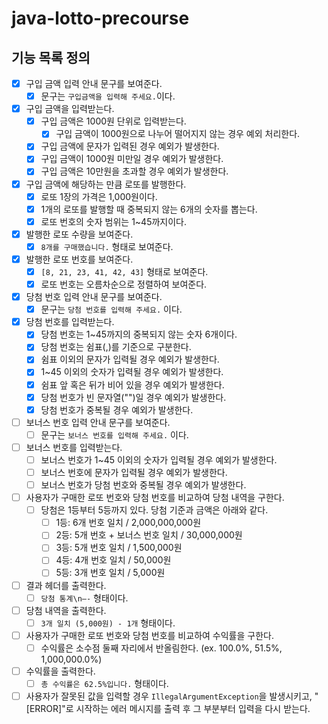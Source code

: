 # java-lotto-precourse

## 기능 목록 정의

- [X]  구입 금액 입력 안내 문구를 보여준다.
    - [X]  문구는 `구입금액을 입력해 주세요.`이다.
- [X]  구입 금액을 입력받는다.
    - [X]  구입 금액은 1000원 단위로 입력받는다.
        - [X]  구입 금액이 1000원으로 나누어 떨어지지 않는 경우 예외 처리한다.
    - [X] 구입 금액에 문자가 입력된 경우 예외가 발생한다.
    - [X] 구입 금액이 1000원 미만일 경우 예외가 발생한다.
    - [X] 구입 금액은 10만원을 초과할 경우 예외가 발생한다.
- [X]  구입 금액에 해당하는 만큼 로또를 발행한다.
    - [X]  로또 1장의 가격은 1,000원이다.
    - [X]  1개의 로또를 발행할 때 중복되지 않는 6개의 숫자를 뽑는다.
    - [X]  로또 번호의 숫자 범위는 1~45까지이다.
- [X]  발행한 로또 수량을 보여준다.
    - [X]  `8개를 구매했습니다.` 형태로 보여준다.
- [X]  발행한 로또 번호를 보여준다.
    - [X]  `[8, 21, 23, 41, 42, 43]` 형태로 보여준다.
    - [X]  로또 번호는 오름차순으로 정렬하여 보여준다.
- [X]  당첨 번호 입력 안내 문구를 보여준다.
    - [X]  문구는 `당첨 번호를 입력해 주세요.` 이다.
- [X]  당첨 번호를 입력받는다.
    - [X]  당첨 번호는 1~45까지의 중복되지 않는 숫자 6개이다.
    - [X]  당첨 번호는 쉼표(,)를 기준으로 구분한다.
    - [X]  쉼표 이외의 문자가 입력될 경우 예외가 발생한다.
    - [X]  1~45 이외의 숫자가 입력될 경우 예외가 발생한다.
    - [X]  쉼표 앞 혹은 뒤가 비어 있을 경우 예외가 발생한다.
    - [X]  당첨 번호가 빈 문자열("")일 경우 예외가 발생한다.
    - [X]  당첨 번호가 중복될 경우 예외가 발생한다.
- [ ]  보너스 번호 입력 안내 문구를 보여준다.
    - [ ]  문구는 `보너스 번호를 입력해 주세요.` 이다.
- [ ]  보너스 번호를 입력받는다.
    - [ ]  보너스 번호가 1~45 이외의 숫자가 입력될 경우 예외가 발생한다.
    - [ ]  보너스 번호에 문자가 입력될 경우 예외가 발생한다.
    - [ ]  보너스 번호가 당첨 번호와 중복될 경우 예외가 발생한다.
- [ ]  사용자가 구매한 로또 번호와 당첨 번호를 비교하여 당첨 내역을 구한다.
    - [ ]  당첨은 1등부터 5등까지 있다. 당첨 기준과 금액은 아래와 같다.
        - [ ]  1등: 6개 번호 일치 / 2,000,000,000원
        - [ ]  2등: 5개 번호 + 보너스 번호 일치 / 30,000,000원
        - [ ]  3등: 5개 번호 일치 / 1,500,000원
        - [ ]  4등: 4개 번호 일치 / 50,000원
        - [ ]  5등: 3개 번호 일치 / 5,000원
- [ ]  결과 헤더를 출력한다.
    - [ ]  `당첨 통계\n—-` 형태이다.
- [ ]  당첨 내역을 출력한다.
    - [ ]  `3개 일치 (5,000원) - 1개` 형태이다.
- [ ]  사용자가 구매한 로또 번호와 당첨 번호를 비교하여 수익률을 구한다.
    - [ ]  수익률은 소수점 둘째 자리에서 반올림한다. (ex. 100.0%, 51.5%, 1,000,000.0%)
- [ ]  수익률을 출력한다.
    - [ ]  `총 수익률은 62.5%입니다.` 형태이다.

- [ ]  사용자가 잘못된 값을 입력할 경우 `IllegalArgumentException`을 발생시키고, "[ERROR]"로 시작하는 에러 메시지를 출력 후 그 부분부터 입력을 다시 받는다.
